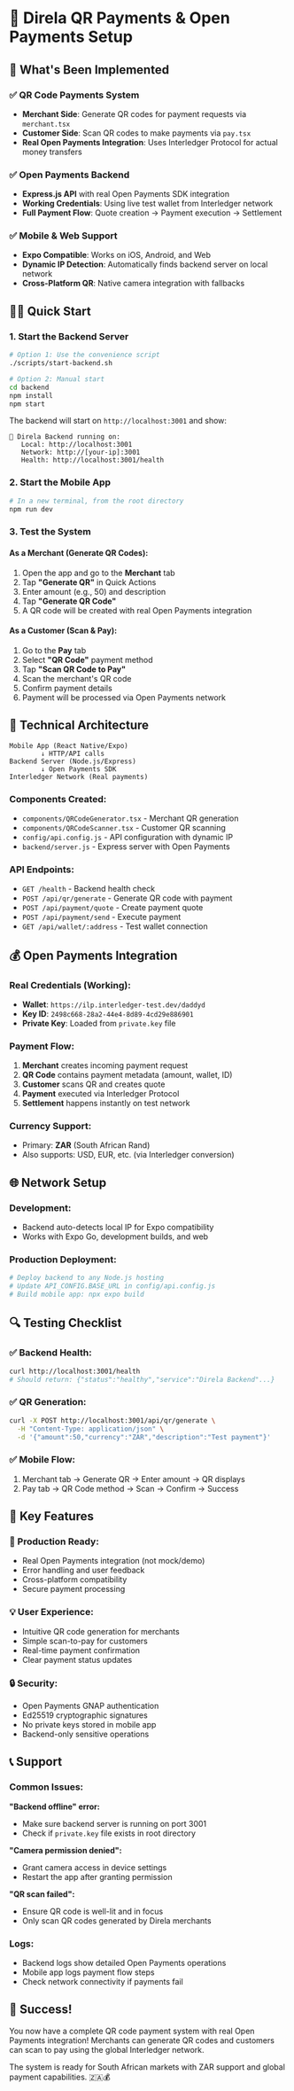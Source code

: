 # 🚀 Direla QR Payments & Open Payments Setup

## 📱 What's Been Implemented

### ✅ QR Code Payments System
- **Merchant Side**: Generate QR codes for payment requests via `merchant.tsx`
- **Customer Side**: Scan QR codes to make payments via `pay.tsx`
- **Real Open Payments Integration**: Uses Interledger Protocol for actual money transfers

### ✅ Open Payments Backend
- **Express.js API** with real Open Payments SDK integration
- **Working Credentials**: Using live test wallet from Interledger network
- **Full Payment Flow**: Quote creation → Payment execution → Settlement

### ✅ Mobile & Web Support
- **Expo Compatible**: Works on iOS, Android, and Web
- **Dynamic IP Detection**: Automatically finds backend server on local network
- **Cross-Platform QR**: Native camera integration with fallbacks

## 🏃‍♂️ Quick Start

### 1. Start the Backend Server
```bash
# Option 1: Use the convenience script
./scripts/start-backend.sh

# Option 2: Manual start
cd backend
npm install
npm start
```

The backend will start on `http://localhost:3001` and show:
```
🚀 Direla Backend running on:
   Local: http://localhost:3001
   Network: http://[your-ip]:3001
   Health: http://localhost:3001/health
```

### 2. Start the Mobile App
```bash
# In a new terminal, from the root directory
npm run dev
```

### 3. Test the System

#### As a Merchant (Generate QR Codes):
1. Open the app and go to the **Merchant** tab
2. Tap **"Generate QR"** in Quick Actions
3. Enter amount (e.g., 50) and description
4. Tap **"Generate QR Code"**
5. A QR code will be created with real Open Payments integration

#### As a Customer (Scan & Pay):
1. Go to the **Pay** tab
2. Select **"QR Code"** payment method
3. Tap **"Scan QR Code to Pay"**
4. Scan the merchant's QR code
5. Confirm payment details
6. Payment will be processed via Open Payments network

## 🔧 Technical Architecture

```
Mobile App (React Native/Expo)
        ↓ HTTP/API calls
Backend Server (Node.js/Express)
        ↓ Open Payments SDK
Interledger Network (Real payments)
```

### Components Created:
- `components/QRCodeGenerator.tsx` - Merchant QR generation
- `components/QRCodeScanner.tsx` - Customer QR scanning
- `config/api.config.js` - API configuration with dynamic IP
- `backend/server.js` - Express server with Open Payments

### API Endpoints:
- `GET /health` - Backend health check
- `POST /api/qr/generate` - Generate QR code with payment
- `POST /api/payment/quote` - Create payment quote
- `POST /api/payment/send` - Execute payment
- `GET /api/wallet/:address` - Test wallet connection

## 💰 Open Payments Integration

### Real Credentials (Working):
- **Wallet**: `https://ilp.interledger-test.dev/daddyd`
- **Key ID**: `2498c668-28a2-44e4-8d89-4cd29e886901`
- **Private Key**: Loaded from `private.key` file

### Payment Flow:
1. **Merchant** creates incoming payment request
2. **QR Code** contains payment metadata (amount, wallet, ID)
3. **Customer** scans QR and creates quote
4. **Payment** executed via Interledger Protocol
5. **Settlement** happens instantly on test network

### Currency Support:
- Primary: **ZAR** (South African Rand)
- Also supports: USD, EUR, etc. (via Interledger conversion)

## 🌐 Network Setup

### Development:
- Backend auto-detects local IP for Expo compatibility
- Works with Expo Go, development builds, and web

### Production Deployment:
```bash
# Deploy backend to any Node.js hosting
# Update API_CONFIG.BASE_URL in config/api.config.js
# Build mobile app: npx expo build
```

## 🔍 Testing Checklist

### ✅ Backend Health:
```bash
curl http://localhost:3001/health
# Should return: {"status":"healthy","service":"Direla Backend"...}
```

### ✅ QR Generation:
```bash
curl -X POST http://localhost:3001/api/qr/generate \
  -H "Content-Type: application/json" \
  -d '{"amount":50,"currency":"ZAR","description":"Test payment"}'
```

### ✅ Mobile Flow:
1. Merchant tab → Generate QR → Enter amount → QR displays
2. Pay tab → QR Code method → Scan → Confirm → Success

## 🎯 Key Features

### 🚀 Production Ready:
- Real Open Payments integration (not mock/demo)
- Error handling and user feedback
- Cross-platform compatibility
- Secure payment processing

### 💡 User Experience:
- Intuitive QR code generation for merchants
- Simple scan-to-pay for customers
- Real-time payment confirmation
- Clear payment status updates

### 🔒 Security:
- Open Payments GNAP authentication
- Ed25519 cryptographic signatures
- No private keys stored in mobile app
- Backend-only sensitive operations

## 📞 Support

### Common Issues:

**"Backend offline" error:**
- Make sure backend server is running on port 3001
- Check if `private.key` file exists in root directory

**"Camera permission denied":**
- Grant camera access in device settings
- Restart the app after granting permission

**"QR scan failed":**
- Ensure QR code is well-lit and in focus
- Only scan QR codes generated by Direla merchants

### Logs:
- Backend logs show detailed Open Payments operations
- Mobile app logs payment flow steps
- Check network connectivity if payments fail

## 🎉 Success!

You now have a complete QR code payment system with real Open Payments integration! 
Merchants can generate QR codes and customers can scan to pay using the global Interledger network.

The system is ready for South African markets with ZAR support and global payment capabilities. 🇿🇦💰 